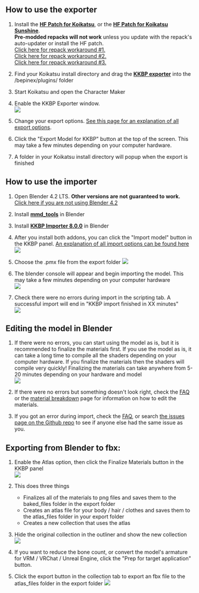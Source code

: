 ## How to use the exporter

1. Install the <a style="font-weight:bold" href="https://github.com/ManlyMarco/KK-HF_Patch"> HF Patch for Koikatsu</a>, or the <a style="font-weight:bold" href="https://github.com/ManlyMarco/KKS-HF_Patch"> HF Patch for Koikatsu Sunshine</a>.  
**Pre-modded repacks will not work** unless you update with the repack's auto-updater or install the HF patch.  
[Click here for repack workaround #1.](https://github.com/FlailingFog/KK-Blender-Porter-Pack/issues/465#issuecomment-2602969013)  
[Click here for repack workaround #2.](https://github.com/FlailingFog/KK-Blender-Porter-Pack/issues/523)  
[Click here for repack workaround #3.](https://github.com/FlailingFog/KK-Blender-Porter-Pack/issues/560)

1. Find your Koikatsu install directory and drag the <a style="font-weight:bold" href="https://github.com/FlailingFog/KK-Blender-Porter-Pack/releases">KKBP exporter</a> into the /bepinex/plugins/ folder

1. Start Koikatsu and open the Character Maker
   
1. Enable the KKBP Exporter window.  
![ ](https://raw.githubusercontent.com/FlailingFog/flailingfog.github.io/master/assets/images/exportpanel2.png)

1. Change your export options. [See this page for an explanation of all export options](export_panel).
   
1. Click the "Export Model for KKBP" button at the top of the screen. This may take a few minutes depending on your computer hardware.
   
3. A folder in your Koikatsu install directory will popup when the export is finished

## How to use the importer
1. Open Blender 4.2 LTS. **Other versions are not guaranteed to work.** [Click here if you are not using Blender 4.2](faq)
   
1. Install <a style="font-weight:bold" href="https://extensions.blender.org/add-ons/mmd-tools/">mmd_tools</a> in Blender
   
1. Install <a style="font-weight:bold" href="https://github.com/FlailingFog/KK-Blender-Porter-Pack/releases">KKBP Importer 8.0.0</a> in Blender
   
1. After you install both addons, you can click the "Import model" button in the KKBP panel. [An explanation of all import options can be found here](import_panel)   
![ ](https://raw.githubusercontent.com/FlailingFog/flailingfog.github.io/master/assets/images/importpanel2.png)

1. Choose the .pmx file from the export folder 
![ ](https://raw.githubusercontent.com/FlailingFog/flailingfog.github.io/master/assets/images/importpanel3.png)

1. The blender console will appear and begin importing the model. This may take a few minutes depending on your computer hardware  
![ ](https://raw.githubusercontent.com/FlailingFog/flailingfog.github.io/master/assets/images/importpanel4.png)

1. Check there were no errors during import in the scripting tab. A successful import will end in "KKBP import finished in XX minutes"  
![ ](https://raw.githubusercontent.com/FlailingFog/flailingfog.github.io/master/assets/images/importpanel5.png)

## Editing the model in Blender
1. If there were no errors, you can start using the model as is, but it is recommended to finalize the materials first. If you use the model as is, it can take a long time to compile all the shaders depending on your computer hardware. If you finalize the materials then the shaders will compile very quickly! Finalizing the materials can take anywhere from 5-20 minutes depending on your hardware and model  
![ ](https://raw.githubusercontent.com/FlailingFog/flailingfog.github.io/master/assets/images/importpanel6.png)

1. If there were no errors but something doesn't look right, check the [FAQ](faq) or the [material breakdown](material_breakdown) page for information on how to edit the materials. 

1. If you got an error during import, check the [FAQ](faq), or search [the issues page on the Github repo](https://github.com/FlailingFog/KK-Blender-Porter-Pack/issues) to see if anyone else had the same issue as you.

## Exporting from Blender to fbx:

1. Enable the Atlas option, then click the Finalize Materials button in the KKBP panel  
![ ](https://raw.githubusercontent.com/FlailingFog/git-wiki-skeleton/master/assets/images/atlasoption.png)
   
1. This does three things
    * Finalizes all of the materials to png files and saves them to the baked_files folder in the export folder
    * Creates an atlas file for your body / hair / clothes and saves them to the atlas_files folder in your export folder
    * Creates a new collection that uses the atlas
   
1. Hide the original collection in the outliner and show the new collection
![ ](https://raw.githubusercontent.com/FlailingFog/flailingfog.github.io/master/assets/images/importpanel7.png)

1. If you want to reduce the bone count, or convert the model's armature for VRM / VRChat / Unreal Engine, click the "Prep for target application" button.   
   
1. Click the export button in the collection tab to export an fbx file to the atlas_files folder in the export folder
![ ](https://raw.githubusercontent.com/FlailingFog/flailingfog.github.io/master/assets/images/importpanel8.png)
